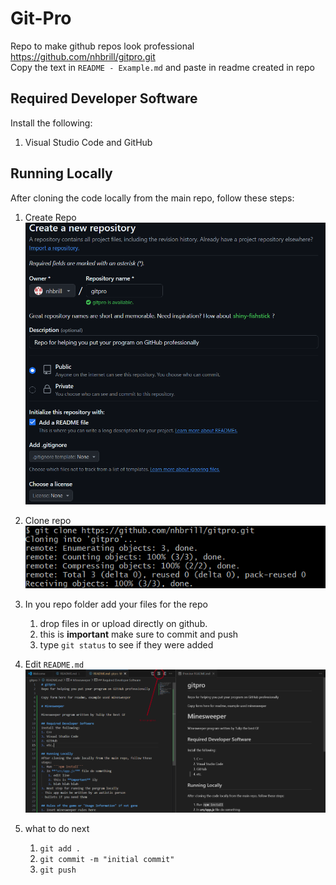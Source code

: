 # Git-Pro

Repo to make github repos look professional https://github.com/nhbrill/gitpro.git <br />
Copy the text in ```README - Example.md``` and paste in readme created in repo

## Required Developer Software
Install the following:
1. Visual Studio Code and GitHub

## Running Locally
After cloning the code locally from the main repo, follow these steps:
1. Create Repo
![Watch](./img/gitprostart.png)

2. Clone repo
![Watch](./img/gitclone.png)

3. In you repo folder add your files for the repo
    1. drop files in or upload directly on github.
    2. this is **important** make sure to commit and push
    3. type ```git status``` to see if they were added
4. Edit ```README.md```
![Watch](./img/howtoview.png)

5. what to do next
    1. ```git add .```
    2. ```git commit -m "initial commit"```
    3. ```git push```

